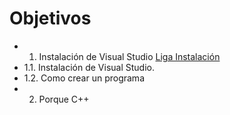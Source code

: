 # Objetivos

* 1. Instalación de Visual Studio [Liga Instalación](https://visualstudio.microsoft.com/es/downloads/)
*   1.1. Instalación de Visual Studio.
*   1.2. Como crear un programa
* 2. Porque C++
